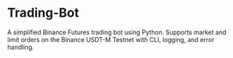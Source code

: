 # Trading-Bot
A simplified Binance Futures trading bot using Python. Supports market and limit orders on the Binance USDT-M Testnet with CLI, logging, and error handling.
